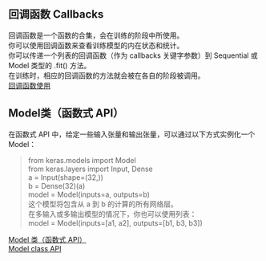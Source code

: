 ## 回调函数 Callbacks
回调函数是一个函数的合集，会在训练的阶段中所使用。  
你可以使用回调函数来查看训练模型的内在状态和统计。  
你可以传递一个列表的回调函数（作为 callbacks 关键字参数）到 Sequential 或 Model 类型的 .fit() 方法。  
在训练时，相应的回调函数的方法就会被在各自的阶段被调用。  
[回调函数使用](https://keras.io/zh/callbacks/)
## Model类（函数式 API）
在函数式 API 中，给定一些输入张量和输出张量，可以通过以下方式实例化一个 Model：  
> from keras.models import Model  
from keras.layers import Input, Dense  
a = Input(shape=(32,))  
b = Dense(32)(a)  
model = Model(inputs=a, outputs=b)  
这个模型将包含从 a 到 b 的计算的所有网络层。  
在多输入或多输出模型的情况下，你也可以使用列表：  
model = Model(inputs=[a1, a2], outputs=[b1, b3, b3])  

[Model 类（函数式 API）](https://keras.io/zh/models/model/)  
[Model class API](https://keras.io/models/model/)  
